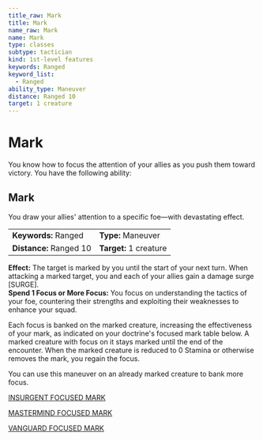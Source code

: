 ```yaml
---
title_raw: Mark
title: Mark
name_raw: Mark
name: Mark
type: classes
subtype: tactician
kind: 1st-level features
keywords: Ranged
keyword_list:
  - Ranged
ability_type: Maneuver
distance: Ranged 10
target: 1 creature
---
```


# Mark

You know how to focus the attention of your allies as you push them toward victory. You have the following ability:

## Mark

You draw your allies' attention to a specific foe—with devastating effect.

|                         |                        |
| :---------------------- | :--------------------- |
| **Keywords:** Ranged    | **Type:** Maneuver     |
| **Distance:** Ranged 10 | **Target:** 1 creature |

**Effect:** The target is marked by you until the start of your next turn. When attacking a marked target, you and each of your allies gain a damage surge \[SURGE\].\
**Spend 1 Focus or More Focus:** You focus on understanding the tactics of your foe, countering their strengths and exploiting their weaknesses to enhance your squad.

Each focus is banked on the marked creature, increasing the effectiveness of your mark, as indicated on your doctrine's focused mark table below. A marked creature with focus on it stays marked until the end of the encounter. When the marked creature is reduced to 0 Stamina or otherwise removes the mark, you regain the focus.

You can use this maneuver on an already marked creature to bank more focus.

[INSURGENT FOCUSED MARK](./Insurgent%20Focused%20Mark.md)

[MASTERMIND FOCUSED MARK](./Mastermind%20Focused%20Mark.md)

[VANGUARD FOCUSED MARK](./Vanguard%20Focused%20Mark.md)
